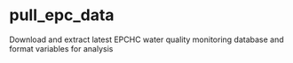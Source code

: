 # pull_epc_data
Download and extract latest EPCHC water quality monitoring database and format variables for analysis
